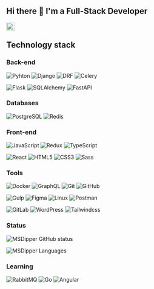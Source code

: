 ## Hi there 👋 I'm a Full-Stack Developer

<a href="https://t.me/MSD_FR">
  <img align="left" alt="Telegram" width="22px" src="https://camo.githubusercontent.com/5c1975da7d9ab735ceb71c57b6c7e48ff3e08ca4/68747470733a2f2f6564656e742e6769746875622e696f2f537570657254696e7949636f6e732f696d616765732f7376672f74656c656772616d2e737667">
</a>
<!-- <a href="https://discord.gg/4tBvG4reNq">
  <img align="left" alt="Discord" width="22px" src="https://raw.githubusercontent.com/peterthehan/peterthehan/master/assets/discord.svg" />
</a>
<a href="#">
  <img align="left" alt="Twitter" width="22px" src="https://raw.githubusercontent.com/peterthehan/peterthehan/master/assets/twitter.svg"/>
</a> -->

</br>

## Technology stack

### Back-end

![Pyhton](https://img.shields.io/badge/-Python-000000?style=flat-square&logo=Python)
![Django](https://img.shields.io/badge/-Django-0A4C2B?style=flat-square&logo=Django)
![DRF](https://img.shields.io/badge/-DRF-E05D44?style=flat-square&logo=Django)
![Celery](https://img.shields.io/badge/-Celery-00B000?style=flat-square&logo=Celery)

![Flask](https://img.shields.io/badge/-Flask-2c3e50?style=flat-square&logo=Flask&logoColor=ffffff)
![SQLAlchemy](https://img.shields.io/badge/-SQLAlchemy-f6a617?style=flat-square&logo=SQLAlchemy&logoColor=2e4d29)
![FastAPI](https://img.shields.io/badge/-FastAPI-059386?style=flat-square&logo=FastAPI&logoColor=ffffff)



### Databases

![PostgreSQL](https://img.shields.io/badge/-PostgreSQL-2C3E50?style=flat-square&logo=PostgreSQL)
![Redis](https://img.shields.io/badge/-Redis-d12b1f?style=flat-square&logo=Redis&logoColor=f7f7f7)
### Front-end

![JavaScript](https://img.shields.io/badge/-JavaScript-000000?style=flat-square&logo=JavaScript&logoColor=efd81d)
![Redux](https://img.shields.io/badge/-Redux_Toolkit-7248b6?style=flat-square&logo=Redux&logoColor=fff)
![TypeScript](https://img.shields.io/badge/-TypeScript-2862E9?style=flat-square&logo=TypeScript&logoColor=ffffff)

![React](https://img.shields.io/badge/-React-000000?style=flat-square&logo=React&logoColor=5ed3f3)
![HTML5](https://img.shields.io/badge/-HTML5-DD4B25?style=flat-square&logo=HTML5&logoColor=F7F7F7)
![CSS3](https://img.shields.io/badge/-CSS3-2862E9?style=flat-square&logo=CSS3&logoColor=F7F7F7)
![Sass](https://img.shields.io/badge/-Sass-C66394?style=flat-square&logo=Sass&logoColor=F7F7F7)


### Tools


![Docker](https://img.shields.io/badge/-Docker-0098FF?style=flat-square&logo=Docker&logoColor=white)
![GraphQL](https://img.shields.io/badge/-GraphQL-151e25?style=flat-square&logo=GraphQL&logoColor=da0093)
![Git](https://img.shields.io/badge/-Git-323232?style=flat-square&logo=Git&logoColor=e84e31)
![GitHub](https://img.shields.io/badge/-GitHub-00010B?style=flat-square&logo=GitHub&logoColor=F7F7F7)

![Gulp](https://img.shields.io/badge/-Gulp-ca4545?style=flat-square&logo=Gulp&logoColor=F7F7F7)
![Figma](https://img.shields.io/badge/-Figma-0f246b?style=flat-square&logo=Figma&logoColor=f60023)
![Linux](https://img.shields.io/badge/-Linux-00010B?style=flat-square&logo=Linux&logoColor=46A2F1)
![Postman](https://img.shields.io/badge/-Postman-f56933?style=flat-square&logo=Postman&logoColor=F7F7F7)

![GitLab](https://img.shields.io/badge/-GitLab-161220?style=flat-square&logo=GitLab&logoColor=e24329)
![WordPress](https://img.shields.io/badge/-WordPress-0098FF?style=flat-square&logo=WordPress&logoColor=F7F7F7)
![Tailwindcss](https://img.shields.io/badge/-Tailwindcss-0e111c?style=flat-square&logo=Tailwindcss&logoColor=0098FF)



### Status


![MSDipper GitHub status](https://github-readme-stats.vercel.app/api?username=MSDipper&&include_all_commits=true&count_private=true&theme=radical&include_all_commits=true&show_icons=true)

![MSDipper Languages](https://github-readme-stats.vercel.app/api/top-langs/?username=MSDipper&&layout=compact&bg_color=141321&text_color=FFFFFF&title_color=F44089&count_private=true)
### Learning


![RabbitMQ](https://img.shields.io/badge/-RabbitMQ-ffffff?style=flat-square&logo=RabbitMQ&logoColor=f76300)
![Go](https://img.shields.io/badge/-Go-000000?style=flat-square&logo=Go&logoColor=00a7d0)
![Angular](https://img.shields.io/badge/-Angular-dd0031?style=flat-square&logo=Angular&logoColor=ffffff)

<!-- 
![Django Channels](https://img.shields.io/badge/-Django_Channels-46a2f1?style=flat-square&logo=Django&logoColor=ffffff)
![Django Ninja](https://img.shields.io/badge/-Django_Ninja-c90505?style=flat-square&logo=Django&logoColor=000000)
![ORMAR](https://img.shields.io/badge/-ORMAR-c90505?style=flat-square&logo=ORMAR&logoColor=000000) -->
